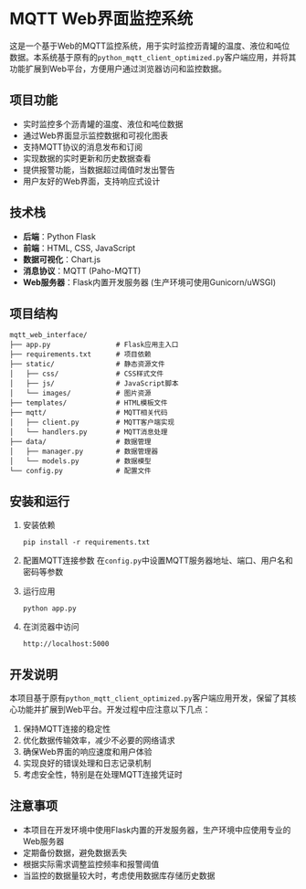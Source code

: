 # MQTT Web界面监控系统

这是一个基于Web的MQTT监控系统，用于实时监控沥青罐的温度、液位和吨位数据。本系统基于原有的`python_mqtt_client_optimized.py`客户端应用，并将其功能扩展到Web平台，方便用户通过浏览器访问和监控数据。

## 项目功能

- 实时监控多个沥青罐的温度、液位和吨位数据
- 通过Web界面显示监控数据和可视化图表
- 支持MQTT协议的消息发布和订阅
- 实现数据的实时更新和历史数据查看
- 提供报警功能，当数据超过阈值时发出警告
- 用户友好的Web界面，支持响应式设计

## 技术栈

- **后端**：Python Flask
- **前端**：HTML, CSS, JavaScript
- **数据可视化**：Chart.js
- **消息协议**：MQTT (Paho-MQTT)
- **Web服务器**：Flask内置开发服务器 (生产环境可使用Gunicorn/uWSGI)

## 项目结构

```
mqtt_web_interface/
├── app.py                # Flask应用主入口
├── requirements.txt      # 项目依赖
├── static/               # 静态资源文件
│   ├── css/              # CSS样式文件
│   ├── js/               # JavaScript脚本
│   └── images/           # 图片资源
├── templates/            # HTML模板文件
├── mqtt/                 # MQTT相关代码
│   ├── client.py         # MQTT客户端实现
│   └── handlers.py       # MQTT消息处理
├── data/                 # 数据管理
│   ├── manager.py        # 数据管理器
│   └── models.py         # 数据模型
└── config.py             # 配置文件
```

## 安装和运行

1. 安装依赖
   ```
   pip install -r requirements.txt
   ```

2. 配置MQTT连接参数
   在`config.py`中设置MQTT服务器地址、端口、用户名和密码等参数

3. 运行应用
   ```
   python app.py
   ```

4. 在浏览器中访问
   ```
   http://localhost:5000
   ```

## 开发说明

本项目基于原有`python_mqtt_client_optimized.py`客户端应用开发，保留了其核心功能并扩展到Web平台。开发过程中应注意以下几点：

1. 保持MQTT连接的稳定性
2. 优化数据传输效率，减少不必要的网络请求
3. 确保Web界面的响应速度和用户体验
4. 实现良好的错误处理和日志记录机制
5. 考虑安全性，特别是在处理MQTT连接凭证时

## 注意事项

- 本项目在开发环境中使用Flask内置的开发服务器，生产环境中应使用专业的Web服务器
- 定期备份数据，避免数据丢失
- 根据实际需求调整监控频率和报警阈值
- 当监控的数据量较大时，考虑使用数据库存储历史数据